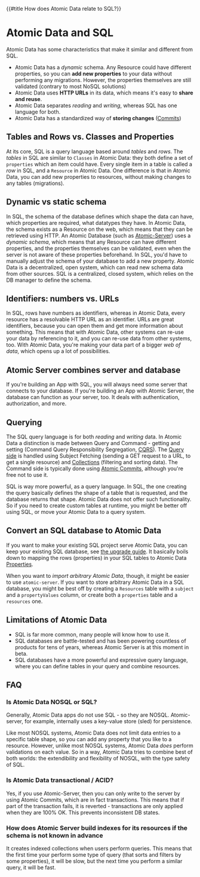 {{#title How does Atomic Data relate to SQL?}}
# Atomic Data and SQL

Atomic Data has some characteristics that make it similar and different from SQL.

- Atomic Data has a _dynamic_ schema. Any Resource could have different properties, so you can **add new properties** to your data without performing any migrations. However, the properties themselves are still validated (contrary to most NoSQL solutions)
- Atomic Data uses **HTTP URLs** in its data, which means it's easy to **share and reuse**.
- Atomic Data separates _reading_ and _writing_, whereas SQL has one language for both.
- Atomic Data has a standardized way of **storing changes** ([Commits](../commits/intro.md))

## Tables and Rows vs. Classes and Properties

At its core, SQL is a query language based around _tables_ and _rows_.
The _tables_ in SQL are similar to `Classes` in Atomic Data: they both define a set of `properties` which an item could have.
Every single item in a table is called a _row_ in SQL, and a `Resource` in Atomic Data.
One difference is that in Atomic Data, you can add new properties to resources, without making changes to any tables (migrations).

## Dynamic vs static schema

In SQL, the schema of the database defines which shape the data can have, which properties are required, what datatypes they have.
In Atomic Data, the schema exists as a Resource on the web, which means that they can be retrieved using HTTP.
An Atomic Database (such as [Atomic-Server](https://crates.io/crates/atomic-server)) uses a _dynamic schema_,
which means that any Resource can have different properties, and the properties themselves can be validated, even when the server is not aware of these properties beforehand.
In SQL, you'd have to manually adjust the schema of your database to add a new property.
Atomic Data is a decentralized, open system, which can read new schema data from other sources.
SQL is a centralized, closed system, which relies on the DB manager to define the schema.

## Identifiers: numbers vs. URLs

In SQL, rows have numbers as identifiers, whereas in Atomic Data, every resource has a resolvable HTTP URL as an identifier.
URLs are great identifiers, because you can open them and get more information about something.
This means that with Atomic Data, other systems can re-use your data by referencing to it, and you can re-use data from other systems, too.
With Atomic Data, you're making your data part of a bigger _web of data_, which opens up a lot of possibilities.

## Atomic Server combines server and database

If you're building an App with SQL, you will always need some server that connects to your database.
If you're building an App with Atomic Server, the database can function as your server, too. It deals with authentication, authorization, and more.

## Querying

The SQL query language is for both _reading_ and _writing_ data.
In Atomic Data a distinction is made between Query and Command - getting and setting (Command Query Responsibility Segregation, [CQRS](https://martinfowler.com/bliki/CQRS.html)).
The [Query side](../core/querying.md) is handled using Subject Fetching (sending a GET request to a URL, to get a single resource) and [Collections](../schema/collections.md) (filtering and sorting data).
The Command side is typically done using [Atomic Commits](../commits/intro.md), although you're free not to use it.

SQL is way more powerful, as a query language.
In SQL, the one creating the query basically defines the shape of a table that is requested, and the database returns that shape.
Atomic Data does not offer such functionality.
So if you need to create custom tables at runtime, you might be better off using SQL, or move your Atomic Data to a query system.

## Convert an SQL database to Atomic Data

If you want to make your existing SQL project serve Atomic Data, you can keep your existing SQL database, see [the upgrade guide](upgrade.md).
It basically boils down to mapping the rows (properties) in your SQL tables to Atomic Data [Properties](https://atomicdata.dev/classes/Property).

When you want to _import arbitrary Atomic Data_, though, it might be easier to use `atomic-server`.
If you want to store arbitrary Atomic Data in a SQL database, you might be best off by creating a `Resources` table with a `subject` and a `propertyValues` column, or create both a `properties` table and a `resources` one.

## Limitations of Atomic Data

- SQL is far more common, many people will know how to use it.
- SQL databases are battle-tested and has been powering countless of products for tens of years, whereas Atomic Server is at this moment in beta.
- SQL databases have a more powerful and expressive query language, where you can define tables in your query and combine resources.

## FAQ

### Is Atomic Data NOSQL or SQL?

Generally, Atomic Data apps do not use SQL - so they are NOSQL.
Atomic-server, for example, internally uses a key-value store (sled) for persistence.

Like most NOSQL systems, Atomic Data does not limit data entries to a specific table shape, so you can add any property that you like to a resource.
However, unlike most NOSQL systems, Atomic Data _does_ perform validations on each value.
So in a way, Atomic Data tries to combine best of both worlds: the extendibility and flexibility of NOSQL, with the type safety of SQL.

### Is Atomic Data transactional / ACID?

Yes, if you use Atomic-Server, then you can only write to the server by using Atomic Commits, which are in fact transactions.
This means that if part of the transaction fails, it is reverted - transactions are only applied when they are 100% OK.
This prevents inconsistent DB states.

### How does Atomic Server build indexes for its resources if the schema is not known in advance

It creates indexed collections when users perform queries.
This means that the first time your perform some type of query (that sorts and filters by some properties), it will be slow, but the next time you perform a similar query, it will be fast.
